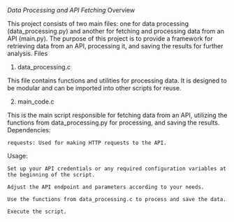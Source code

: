 *Data Processing and API Fetching*
Overview

This project consists of two main files: one for data processing (data_processing.py) and another for fetching and processing data from an API (main.py). The purpose of this project is to provide a framework for retrieving data from an API, processing it, and saving the results for further analysis.
Files
1. data_processing.c

This file contains functions and utilities for processing data. It is designed to be modular and can be imported into other scripts for reuse.

2. main_code.c

This is the main script responsible for fetching data from an API, utilizing the functions from data_processing.py for processing, and saving the results.
Dependencies:

    requests: Used for making HTTP requests to the API.

Usage:

    Set up your API credentials or any required configuration variables at the beginning of the script.

    Adjust the API endpoint and parameters according to your needs.

    Use the functions from data_processing.c to process and save the data.

    Execute the script.
